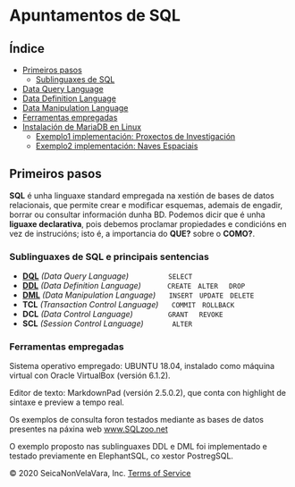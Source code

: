 # Apuntamentos de SQL

## Índice

- [Primeiros pasos](#primeiros-pasos)
  - [Sublinguaxes de SQL](#sublinguaxes-de-SQL-e-principais-sentencias)
- [Data Query Language](DQL.md)
- [Data Definition Language](DDL.md)
- [Data Manipulation Language](DML.md)
- [Ferramentas empregadas](#ferramentas-empregadas)
- [Instalación de MariaDB en Linux](instalacionMariaDB.md)
  - [Exemplo1 implementación: Proxectos de Investigación](exemplo1_MariaDB.md)
  - [Exemplo2 implementación: Naves Espaciais](exemplo2_MariaDB.md)

## Primeiros pasos

**SQL** é unha linguaxe standard empregada na xestión de bases de datos relacionais, que permite crear e modificar esquemas, ademais de engadir, borrar ou consultar información dunha BD. Podemos dicir que é unha **liguaxe declarativa**, pois debemos proclamar propiedades e condicións en vez de instrucións; isto é, a importancia do **QUE?** sobre o **COMO?**.

### Sublinguaxes de SQL e principais sentencias

- [**DQL**](DQL.md) *(Data Query Language)* &nbsp;&nbsp;&nbsp;&nbsp;&nbsp;&nbsp;&nbsp;&nbsp;&nbsp;&nbsp;&nbsp;&nbsp;&nbsp;&nbsp;&nbsp;&nbsp; ```SELECT```
- [**DDL**](DDL.md) *(Data Definition Language)* &nbsp;&nbsp;&nbsp;&nbsp;&nbsp;&nbsp;&nbsp;&nbsp;&nbsp;&nbsp; ```CREATE``` &nbsp; ```ALTER``` &nbsp;&nbsp;&nbsp; ```DROP```
- [**DML**](DML.md) *(Data Manipulation Language)* &nbsp;&nbsp;&nbsp;&nbsp; ```INSERT``` &nbsp; ```UPDATE``` &nbsp; ```DELETE```
- **TCL** *(Transaction Control Language)* &nbsp;&nbsp;&nbsp;&nbsp; ```COMMIT``` &nbsp; ```ROLLBACK```
- **DCL** *(Data Control Language)* &nbsp;&nbsp;&nbsp;&nbsp;&nbsp;&nbsp;&nbsp;&nbsp;&nbsp;&nbsp;&nbsp;&nbsp;&nbsp;&nbsp; ```GRANT``` &nbsp;&nbsp;&nbsp; ```REVOKE```
- **SCL** *(Session Control Language)* &nbsp;&nbsp;&nbsp;&nbsp;&nbsp;&nbsp;&nbsp;&nbsp;&nbsp;&nbsp;&nbsp; ```ALTER```

### Ferramentas empregadas

Sistema operativo empregado: UBUNTU 18.04, instalado como máquina virtual con Oracle VirtualBox (versión 6.1.2).

Editor de texto: MarkdownPad (versión 2.5.0.2), que conta con highlight de sintaxe e preview a tempo real.

Os exemplos de consulta foron testados mediante as bases de datos presentes na páxina web www.SQLzoo.net

O exemplo proposto nas sublinguaxes DDL e DML foi implementado e testado previamente en ElephantSQL, co xestor PostregSQL.


© 2020 SeicaNonVelaVara, Inc. [Terms of Service](https://youtu.be/dQw4w9WgXcQ)
